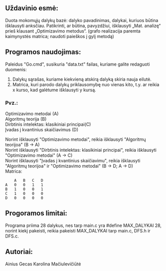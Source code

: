 ## Uždavinio esmė: 
Duota mokomųjų dalykų bazė: dalyko pavadinimas, dalykai, kuriuos būtina išklausyti anksčiau. Patikrinti, ar būtina, pavyzdžiui, išklausyti „Mat. analizę“ prieš klausant „Optimizavimo metodus“. (grafo realizacija paremta kaimynystės matrica; naudoti paieškos į gylį metodą)

## Programos naudojimas: 
Paleidus "Go.cmd", susikuria "data.txt" failas, kuriame galite redaguoti duomenis:
1. Dalykų sąrašas, kuriame kiekvieną atskirą dalyką skiria nauja eilutė.
2. Matrica, kuri parodo dalykų priklausomybę nuo vienas kito, t.y. ar reikia x kurso, kad galėtume išklausyti y kursą.

### Pvz.:
Optimizavimo metodai (A)  
Algoritmų teorija (B)  
Dirbtinis intelektas: klasikiniai principai(C)  
Įvadas į kvantinius skaičiavimus (D) 

Norint išklausyti "Optimizavimo metodai", reikia išklausyti "Algoritmų teorijoa" (B -> A)  
Norint išklausyti "Dirbtinis intelektas: klasikiniai principai", reikia išklausyti "Optimizavimo metodai" (A -> C)  
Norint išklausyti "Įvadas į kvantinius skaičiavimu", reikia išklausyti "Algoritmų teorijoa" ir "Optimizavimo metodai" (B -> D; A -> D)  
Matrica:
~~~
    A   B   C   D  
A   0   0   1   1
B   1   0   0   1
C   1   0   0   0
D   0   0   0   0
~~~

## Progoramos limitai:
Programa priima 28 dalykus, nes tarp main.c yra #define MAX_DALYKAI 28, norint kiekį pakeisti, reikia pakeisti MAX_DALYKAI tarp main.c, DFS.h ir DFS.c.

## Autoriai:
Ainius Gecas
Karolina Mačiulevičiūtė
    